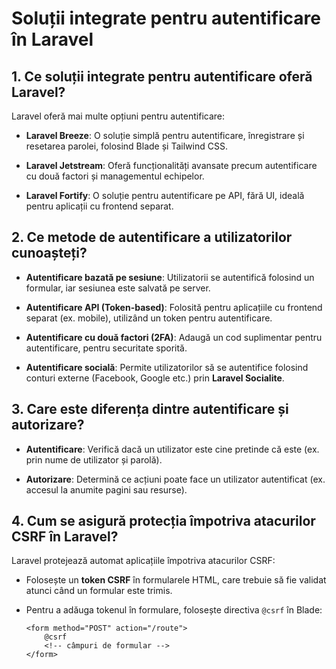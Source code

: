 # Soluții integrate pentru autentificare în Laravel

## 1. Ce soluții integrate pentru autentificare oferă Laravel?

Laravel oferă mai multe opțiuni pentru autentificare:

- **Laravel Breeze**: O soluție simplă pentru autentificare, înregistrare și resetarea parolei, folosind Blade și Tailwind CSS.
  
- **Laravel Jetstream**: Oferă funcționalități avansate precum autentificare cu două factori și managementul echipelor.

- **Laravel Fortify**: O soluție pentru autentificare pe API, fără UI, ideală pentru aplicații cu frontend separat.

## 2. Ce metode de autentificare a utilizatorilor cunoașteți?

- **Autentificare bazată pe sesiune**: Utilizatorii se autentifică folosind un formular, iar sesiunea este salvată pe server.

- **Autentificare API (Token-based)**: Folosită pentru aplicațiile cu frontend separat (ex. mobile), utilizând un token pentru autentificare.

- **Autentificare cu două factori (2FA)**: Adaugă un cod suplimentar pentru autentificare, pentru securitate sporită.

- **Autentificare socială**: Permite utilizatorilor să se autentifice folosind conturi externe (Facebook, Google etc.) prin **Laravel Socialite**.

## 3. Care este diferența dintre autentificare și autorizare?

- **Autentificare**: Verifică dacă un utilizator este cine pretinde că este (ex. prin nume de utilizator și parolă).
  
- **Autorizare**: Determină ce acțiuni poate face un utilizator autentificat (ex. accesul la anumite pagini sau resurse).

## 4. Cum se asigură protecția împotriva atacurilor CSRF în Laravel?

Laravel protejează automat aplicațiile împotriva atacurilor CSRF:

- Folosește un **token CSRF** în formularele HTML, care trebuie să fie validat atunci când un formular este trimis.

- Pentru a adăuga tokenul în formulare, folosește directiva `@csrf` în Blade:
  ```blade
  <form method="POST" action="/route">
      @csrf
      <!-- câmpuri de formular -->
  </form>
